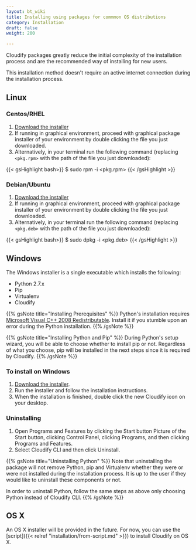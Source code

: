 ```yaml
---
layout: bt_wiki
title: Installing using packages for commmon OS distributions
category: Installation
draft: false
weight: 200

---
```


Cloudify packages greatly reduce the initial complexity of the installation process and are the recommended way of installing for new users.

This installation method doesn't require an active internet connection during
the installation process.

## Linux

### Centos/RHEL

1. [Download the installer](http://getcloudify.org/downloads/get_cloudify_3x.html)
2. If running in graphical environment, proceed with graphical package installer
of your environment by double clicking the file you just downloaded.
3. Alternatively, in your terminal run the following command (replacing `<pkg.rpm>` with
the path of the file you just downloaded):

{{< gsHighlight bash>}}
$ sudo rpm -i <pkg.rpm>
{{< /gsHighlight >}}

### Debian/Ubuntu

1. [Download the installer](http://getcloudify.org/downloads/get_cloudify_3x.html)
2. If running in graphical environment, proceed with graphical package installer
of your environment by double clicking the file you just downloaded.
3. Alternatively, in your terminal run the following command (replacing `<pkg.deb>` with
the path of the file you just downloaded):

{{< gsHighlight bash>}}
$ sudo dpkg -i <pkg.deb>
{{< /gsHighlight >}}

## Windows

The Windows installer is a single executable which installs the following:

* Python 2.7.x
* Pip
* Virtualenv
* Cloudify

{{% gsNote title="Installing Prerequisites" %}}
Python's installation requires [Microsoft Visual C++ 2008 Redistributable](https://www.microsoft.com/en-us/download/details.aspx?id=29).
Install it if you stumble upon an error during the Python installation.
{{% /gsNote %}}

{{% gsNote title="Installing Python and Pip" %}}
During Python's setup wizard, you will be able to choose whether to install pip or not.
Regardless of what you choose, pip will be installed in the next steps since it is
required by Cloudify.
{{% /gsNote %}}

### To install on Windows

1. [Download the installer](http://getcloudify.org/downloads/get_cloudify_3x.html).
2. Run the installer and follow the installation instructions.
3. When the installation is finished, double click the new Cloudify icon on your desktop.

### Uninstalling

1. Open Programs and Features by clicking the Start button Picture of the Start button,
clicking Control Panel, clicking Programs, and then clicking Programs and Features.
2. Select Cloudify CLI and then click Uninstall.

{{% gsNote title="Uninstalling Python" %}}
Note that uninstalling the package will not remove Python, pip and Virtualenv whether
they were or were not installed during the installation process. It is up to the user if
they would like to uninstall these components or not.

In order to uninstall Python, follow the same steps as above only choosing Python
instead of Cloudify CLI.
{{% /gsNote %}}

## OS X

An OS X installer will be provided in the future. For now, you can use the [script]({{< relref "installation/from-script.md" >}}) to install Cloudify on OS X.
